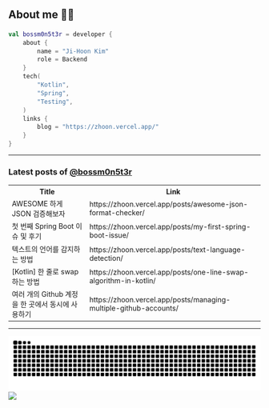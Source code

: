 ## About me 🧑‍💻

```kotlin
val bossm0n5t3r = developer {
    about {
        name = "Ji-Hoon Kim"
        role = Backend
    }
    tech(
        "Kotlin",
        "Spring",
        "Testing",
    )
    links {
        blog = "https://zhoon.vercel.app/"
    }
}
```

---

### Latest posts of [@bossm0n5t3r](https://github.com/bossm0n5t3r)

<table>
  <tr><th>Title</th><th>Link</th></tr>
  <!-- BLOG-POST-LIST:START --><tr><td>AWESOME 하게 JSON 검증해보자</td><td>https://zhoon.vercel.app/posts/awesome-json-format-checker/</td></tr><tr><td>첫 번째 Spring Boot 이슈 및 후기</td><td>https://zhoon.vercel.app/posts/my-first-spring-boot-issue/</td></tr><tr><td>텍스트의 언어를 감지하는 방법</td><td>https://zhoon.vercel.app/posts/text-language-detection/</td></tr><tr><td>[Kotlin] 한 줄로 swap 하는 방법</td><td>https://zhoon.vercel.app/posts/one-line-swap-algorithm-in-kotlin/</td></tr><tr><td>여러 개의 Github 계정을 한 곳에서 동시에 사용하기</td><td>https://zhoon.vercel.app/posts/managing-multiple-github-accounts/</td></tr><!-- BLOG-POST-LIST:END -->
</table>

---

![](https://raw.githubusercontent.com/bossm0n5t3r/bossm0n5t3r/output/github-snake.svg)
![](https://streak-stats.demolab.com?user=bossm0n5t3r)
